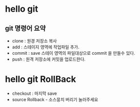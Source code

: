 
# hello git

## git 명령어 요약

- clone : 원경 저장소 복사
- add : 스테이지 영역에 작업파일 추가. 
- commit : save 스테이 영역의 파일대상으로 commit 을 만들수 있다.
- push : 원격 저장소에 커밋을 업로드한다. 



# hello git RollBack
- checkout :  마지막 save 
- source Rollback - 소스뭉치 버리기 눌러주세요